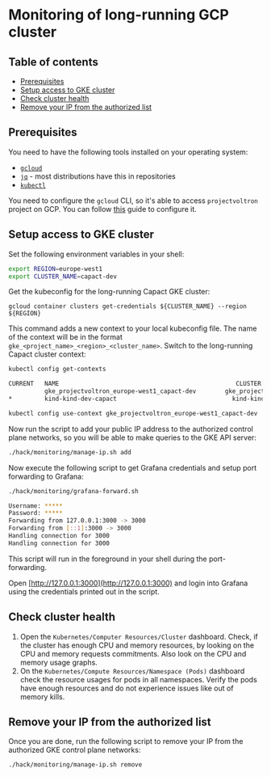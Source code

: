 # Monitoring of long-running GCP cluster

## Table of contents
<!-- toc -->
- [Prerequisites](#prerequisites)
- [Setup access to GKE cluster](#setup-access-to-gke-cluster)
- [Check cluster health](#check-cluster-health)
- [Remove your IP from the authorized list](#remove-your-ip-from-the-authorized-list)
<!-- tocstop -->

## Prerequisites

You need to have the following tools installed on your operating system:

- [`gcloud`](https://cloud.google.com/sdk/docs/install)
- [`jq`](https://stedolan.github.io/jq/download/) - most distributions have this in repositories
- [`kubectl`](https://kubernetes.io/docs/tasks/tools/)

You need to configure the `gcloud` CLI, so it's able to access `projectvoltron` project on GCP. You can follow [this](https://cloud.google.com/sdk/docs/authorizing) guide to configure it.

## Setup access to GKE cluster

Set the following environment variables in your shell:
```bash
export REGION=europe-west1
export CLUSTER_NAME=capact-dev
```

Get the kubeconfig for the long-running Capact GKE cluster:
```
gcloud container clusters get-credentials ${CLUSTER_NAME} --region ${REGION}
```

This command adds a new context to your local kubeconfig file. The name of the context will be in the format `gke_<project_name>_<region>_<cluster_name>`. Switch to the long-running Capact cluster context:
```bash
kubectl config get-contexts
```
```bash
CURRENT   NAME                                                 CLUSTER                                              AUTHINFO                                             NAMESPACE
          gke_projectvoltron_europe-west1_capact-dev        gke_projectvoltron_europe-west1_capact-dev        gke_projectvoltron_europe-west1_capact-dev        
*         kind-kind-dev-capact                                kind-kind-dev-capact                                kind-kind-dev-capact
```
```bash
kubectl config use-context gke_projectvoltron_europe-west1_capact-dev
```

Now run the script to add your public IP address to the authorized control plane networks, so you will be able to make queries to the GKE API server:
```bash
./hack/monitoring/manage-ip.sh add
```

Now execute the following script to get Grafana credentials and setup port forwarding to Grafana:
```bash
./hack/monitoring/grafana-forward.sh 
```
```bash
Username: *****
Password: *****
Forwarding from 127.0.0.1:3000 -> 3000
Forwarding from [::1]:3000 -> 3000
Handling connection for 3000
Handling connection for 3000
```

This script will run in the foreground in your shell during the port-forwarding.

Open [http://127.0.0.1:3000](http://127.0.0.1:3000) and login into Grafana using the credentials printed out in the script.

## Check cluster health

1. Open the `Kubernetes/Computer Resources/Cluster` dashboard. Check, if the cluster has enough CPU and memory resources, by looking on the CPU and memory requests commitments. Also look on the CPU and memory usage graphs.
2. On the `Kubernetes/Compute Resources/Namespace (Pods)` dashboard check the resource usages for pods in all namespaces. Verify the pods have enough resources and do not experience issues like out of memory kills.

## Remove your IP from the authorized list

Once you are done, run the following script to remove your IP from the authorized GKE control plane networks:
```bash
./hack/monitoring/manage-ip.sh remove
```

